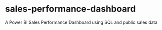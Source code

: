 # sales-performance-dashboard
A Power BI Sales Performance Dashboard using SQL and public sales data
